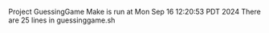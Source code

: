 Project GuessingGame
Make is run at Mon Sep 16 12:20:53 PDT 2024
There are 25 lines in guessinggame.sh

